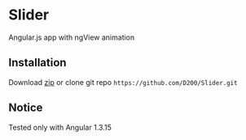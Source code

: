 # Slider
Angular.js app with ngView animation

## Installation
Download [zip](https://github.com/D200/Slider/archive/master.zip) or clone git repo `https://github.com/D200/Slider.git`

## Notice
Tested only with Angular 1.3.15
